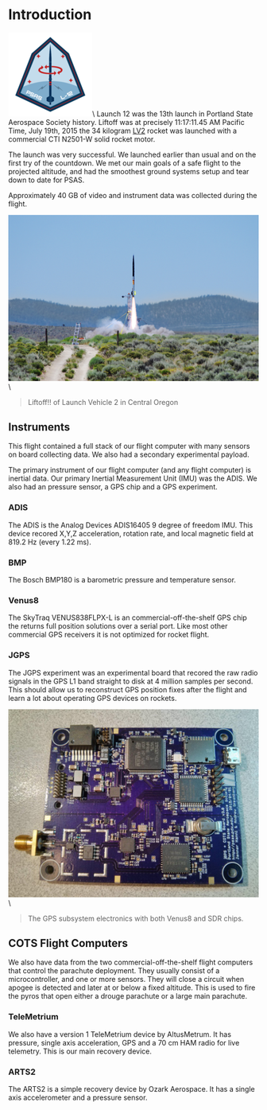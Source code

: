 
# Introduction

![](images/L12_patch.png)\ Launch 12 was the 13th launch in Portland State Aerospace Society history. Liftoff was at precisely 11:17:11.45 AM Pacific Time, July 19th, 2015 the 34 kilogram [LV2](http://psas.github.io/rockets/#LV22) rocket was launched with a commercial CTI N2501-W solid rocket motor.

The launch was very successful. We launched earlier than usual and on the first try of the countdown. We met our main goals of a safe flight to the projected altitude, and had the smoothest ground systems setup and tear down to date for PSAS.

Approximately 40 GB of video and instrument data was collected during the flight.

![Liftoff of LV2 for Launch 12](images/L12-liftoff.jpg)\  

> Liftoff!! of Launch Vehicle 2 in Central Oregon


## Instruments

This flight contained a full stack of our flight computer with many sensors on board collecting data. We also had a secondary experimental payload.

The primary instrument of our flight computer (and any flight computer) is inertial data. Our primary Inertial Measurement Unit (IMU) was the ADIS. We also had an pressure sensor, a GPS chip and a GPS experiment.

### ADIS

The ADIS is the Analog Devices ADIS16405 9 degree of freedom IMU. This device recored X,Y,Z acceleration, rotation rate, and local magnetic field at 819.2 Hz (every 1.22 ms).

### BMP

The Bosch BMP180 is a barometric pressure and temperature sensor.

### Venus8

The SkyTraq VENUS838FLPX-L is an commercial-off-the-shelf GPS chip the returns full position solutions over a serial port. Like most other commercial GPS receivers it is not optimized for rocket flight.

### JGPS

The JGPS experiment was an experimental board that recored the raw radio signals in the GPS L1 band straight to disk at 4 million samples per second. This should allow us to reconstruct GPS position fixes after the flight and learn a lot about operating GPS devices on rockets.

![The GPS Subsystem Board](images/gps-v3.jpg)\ 

> The GPS subsystem electronics with both Venus8 and SDR chips.

## COTS Flight Computers

We also have data from the two commercial-off-the-shelf flight computers that control the parachute deployment. They usually consist of a microcontroller, and one or more sensors. They will close a circuit when apogee is detected and later at or below a fixed altitude. This is used to fire the pyros that open either a drouge parachute or a large main parachute.

### TeleMetrium

We also have a version 1 TeleMetrium device by AltusMetrum. It has pressure, single axis acceleration, GPS and a 70 cm HAM radio for live telemetry. This is our main recovery device.

### ARTS2

The ARTS2 is a simple recovery device by Ozark Aerospace. It has a single axis accelerometer and a pressure sensor.
